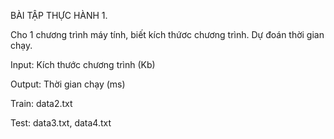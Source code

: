 BÀI TẬP THỰC HÀNH 1.

Cho 1 chương trình máy tính, biết kích thứơc chương trình. Dự đoán thời gian chạy.

Input: Kích thước chương trình (Kb)

Output: Thời gian chạy (ms)

Train: data2.txt

Test: data3.txt, data4.txt
